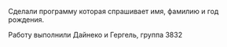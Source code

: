 Сделали программу которая спрашивает имя, фамилию и год рождения.

Работу выполнили Дайнеко и Гергель, группа 3832
